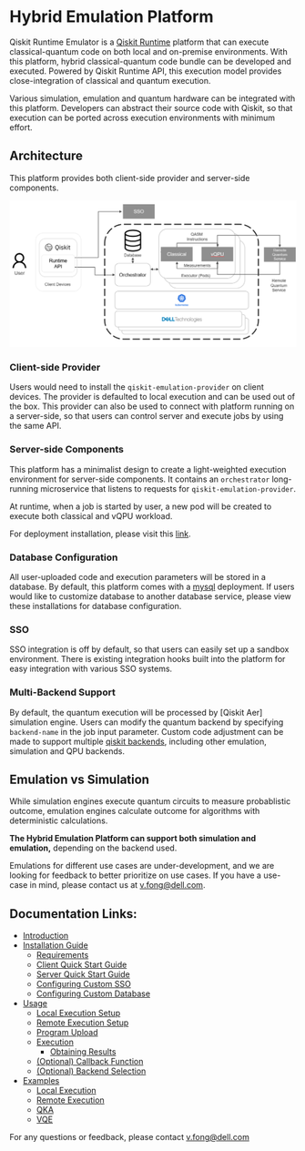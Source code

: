 # Hybrid Emulation Platform
Qiskit Runtime Emulator is a [Qiskit Runtime]() platform that can execute classical-quantum code on both local and on-premise environments. With this platform, hybrid classical-quantum code bundle can be developed and executed. Powered by Qiskit Runtime API, this execution model provides close-integration of classical and quantum execution. 

Various simulation, emulation and quantum hardware can be integrated with this platform. Developers can abstract their source code with Qiskit, so that execution can be ported across execution environments with minimum effort. 

## Architecture
This platform provides both client-side provider and server-side components. 

![Qiskit Runtime Architecture](../images/arch.png)
### Client-side Provider
Users would need to install the `qiskit-emulation-provider` on client devices. The provider is defaulted to local execution and can be used out of the box. This provider can also be used to connect with platform running on a server-side, so that users can control server and execute jobs by using the same API. 

### Server-side Components
This platform has a minimalist design to create a light-weighted execution environment for server-side components. It contains an `orchestrator` long-running microservice that listens to requests for `qiskit-emulation-provider`. 

At runtime, when a job is started by user, a new pod will be created to execute both classical and vQPU workload. 

For deployment installation, please visit this [link](install.md). 

### Database Configuration
All user-uploaded code and execution parameters will be stored in a database. By default, this platform comes with a [mysql](https://www.mysql.com/) deployment. If users would like to customize database to another database service, please view these installations for database configuration. 

### SSO
SSO integration is off by default, so that users can easily set up a sandbox environment. There is existing integration hooks built into the platform for easy integration with various SSO systems. 

### Multi-Backend Support
By default, the quantum execution will be processed by [Qiskit Aer] simulation engine. Users can modify the quantum backend by specifying `backend-name` in the job input parameter. Custom code adjustment can be made to support multiple [qiskit backends](), including other emulation, simulation and QPU backends. 

## Emulation vs Simulation
While simulation engines execute quantum circuits to measure probablistic outcome, emulation engines calculate outcome for algorithms with deterministic calculations. 

**The Hybrid Emulation Platform can support both simulation and emulation,** depending on the backend used. 

Emulations for different use cases are under-development, and we are looking for feedback to better prioritize on use cases. If you have a use-case in mind, please contact us at [v.fong@dell.com](mailto:v.fong@dell.com).

## Documentation Links:
- [Introduction](intro.md)
- [Installation Guide](install.md)
  - [Requirements]()
  - [Client Quick Start Guide]()
  - [Server Quick Start Guide]()
  - [Configuring Custom SSO]()
  - [Configuring Custom Database]()
- [Usage](usage.ipynb)
  - [Local Execution Setup]()
  - [Remote Execution Setup]()
  - [Program Upload]()
  - [Execution]()
    - [Obtaining Results]()
  - [(Optional) Callback Function]()
  - [(Optional) Backend Selection]()
- [Examples](examples.ipynb)
  - [Local Execution]()
  - [Remote Execution]()
  - [QKA]()
  - [VQE]()


For any questions or feedback, please contact [v.fong@dell.com](mailto:v.fong@dell.com)